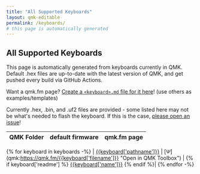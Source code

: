 ```yaml
---
title: "All Supported Keyboards"
layout: qmk-editable
permalink: /keyboards/
# this page is automatically generated
---
```

## All Supported Keyboards

This page is automatically generated from keyboards currently in QMK. Default .hex files are up-to-date with the latest version of QMK, and get pushed every build via GitHub Actions.

Want a qmk.fm page? [Create a `<keyboard>.md` file for it here](https://github.com/qmk/qmk.fm/tree/gh-pages/_pages/keyboards)! (use others as examples/templates)

Currently .hex, .bin, and .uf2 files are provided - some listed here may not be what's needed to flash the keyboard. If this is the case, [please open an issue](https://github.com/qmk/qmk.fm/issues)!

<style>
.fa.psi-icon {
    font-size: 14px;
    font-family: sans-serif;
}
</style>

| QMK Folder | default firmware | qmk.fm page |
| --- | --- | --- |
{% for keyboard in keyboards -%}
    | <i class='fa fa-github' aria-hidden='true'></i> [{{keyboard['pathname']}}](https://github.com/qmk/qmk_firmware/tree/master/keyboards/{{keyboard['pathname']}}) | [<i class='fa fa-download' aria-hidden='true'></i>](https://qmk.fm/compiled/{{keyboard['filename']}} "{{keyboard['pathname']}}'s latest default QMK firmware")[<span class='fa-stack fa-lg'><i class='fa fa-circle fa-stack-1x'></i><i class='fa fa-inverse fa-stack-1x psi-icon'>&Psi;</i></span>](qmk:https://qmk.fm/{{keyboard['filename']}} \"Open in QMK Toolbox\") | {% if keyboard['readme'] %} [{{keyboard['name']}}](http://qmk.fm/keyboards/{{keyboard['pathname']}}/) {% endif %}|
{% endfor -%}
